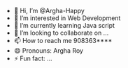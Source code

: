 - 👋 Hi, I’m @Argha-Happy
- 👀 I’m interested in Web Development 
- 🌱 I’m currently learning Java script 
- 💞️ I’m looking to collaborate on ...
- 📫 How to reach me 908363****
- 😄 Pronouns: Argha Roy 
- ⚡ Fun fact: ...

<!---
Argha-Happy/Argha-Happy is a ✨ special ✨ repository because its `README.md` (this file) appears on your GitHub profile.
You can click the Preview link to take a look at your changes.
--->
